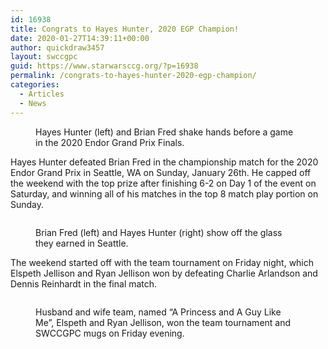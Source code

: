 ```yaml
---
id: 16938
title: Congrats to Hayes Hunter, 2020 EGP Champion!
date: 2020-01-27T14:39:11+00:00
author: quickdraw3457
layout: swccgpc
guid: https://www.starwarsccg.org/?p=16938
permalink: /congrats-to-hayes-hunter-2020-egp-champion/
categories:
  - Articles
  - News
---
```

<figure class="wp-block-image size-large"><img src="https://www.starwarsccg.org/wp/wp-content/uploads/2020/01/hayes-bfred-egp2020-1024x1024.jpg" alt="" class="wp-image-16939" srcset="https://www.starwarsccg.org/wp/wp-content/uploads/2020/01/hayes-bfred-egp2020-1024x1024.jpg 1024w, https://www.starwarsccg.org/wp/wp-content/uploads/2020/01/hayes-bfred-egp2020-300x300.jpg 300w, https://www.starwarsccg.org/wp/wp-content/uploads/2020/01/hayes-bfred-egp2020-150x150.jpg 150w, https://www.starwarsccg.org/wp/wp-content/uploads/2020/01/hayes-bfred-egp2020-768x768.jpg 768w, https://www.starwarsccg.org/wp/wp-content/uploads/2020/01/hayes-bfred-egp2020-600x600.jpg 600w, https://www.starwarsccg.org/wp/wp-content/uploads/2020/01/hayes-bfred-egp2020-100x100.jpg 100w, https://www.starwarsccg.org/wp/wp-content/uploads/2020/01/hayes-bfred-egp2020-64x64.jpg 64w, https://www.starwarsccg.org/wp/wp-content/uploads/2020/01/hayes-bfred-egp2020.jpg 1200w" sizes="(max-width: 1024px) 100vw, 1024px" /><figcaption>Hayes Hunter (left) and Brian Fred shake hands before a game in the 2020 Endor Grand Prix Finals.</figcaption></figure> 

Hayes Hunter defeated Brian Fred in the championship match for the 2020 Endor Grand Prix in Seattle, WA on Sunday, January 26th. He capped off the weekend with the top prize after finishing 6-2 on Day 1 of the event on Saturday, and winning all of his matches in the top 8 match play portion on Sunday.<figure class="wp-block-image size-large">

<img src="https://www.starwarsccg.org/wp/wp-content/uploads/2020/01/hayes-bfred-egp2020-2.jpg" alt="" class="wp-image-16940" srcset="https://www.starwarsccg.org/wp/wp-content/uploads/2020/01/hayes-bfred-egp2020-2.jpg 960w, https://www.starwarsccg.org/wp/wp-content/uploads/2020/01/hayes-bfred-egp2020-2-300x225.jpg 300w, https://www.starwarsccg.org/wp/wp-content/uploads/2020/01/hayes-bfred-egp2020-2-768x576.jpg 768w, https://www.starwarsccg.org/wp/wp-content/uploads/2020/01/hayes-bfred-egp2020-2-600x450.jpg 600w, https://www.starwarsccg.org/wp/wp-content/uploads/2020/01/hayes-bfred-egp2020-2-64x48.jpg 64w" sizes="(max-width: 960px) 100vw, 960px" /> <figcaption>Brian Fred (left) and Hayes Hunter (right) show off the glass they earned in Seattle.</figcaption></figure> 

The weekend started off with the team tournament on Friday night, which Elspeth Jellison and Ryan Jellison won by defeating Charlie Arlandson and Dennis Reinhardt in the final match.<figure class="wp-block-image size-large">

<img src="https://www.starwarsccg.org/wp/wp-content/uploads/2020/01/jellisons-egp2020-team-tournament-1024x1024.jpg" alt="" class="wp-image-16941" srcset="https://www.starwarsccg.org/wp/wp-content/uploads/2020/01/jellisons-egp2020-team-tournament-1024x1024.jpg 1024w, https://www.starwarsccg.org/wp/wp-content/uploads/2020/01/jellisons-egp2020-team-tournament-300x300.jpg 300w, https://www.starwarsccg.org/wp/wp-content/uploads/2020/01/jellisons-egp2020-team-tournament-150x150.jpg 150w, https://www.starwarsccg.org/wp/wp-content/uploads/2020/01/jellisons-egp2020-team-tournament-768x768.jpg 768w, https://www.starwarsccg.org/wp/wp-content/uploads/2020/01/jellisons-egp2020-team-tournament-600x600.jpg 600w, https://www.starwarsccg.org/wp/wp-content/uploads/2020/01/jellisons-egp2020-team-tournament-100x100.jpg 100w, https://www.starwarsccg.org/wp/wp-content/uploads/2020/01/jellisons-egp2020-team-tournament-64x64.jpg 64w, https://www.starwarsccg.org/wp/wp-content/uploads/2020/01/jellisons-egp2020-team-tournament.jpg 1200w" sizes="(max-width: 1024px) 100vw, 1024px" /> <figcaption>Husband and wife team, named &#8220;A Princess and A Guy Like Me&#8221;, Elspeth and Ryan Jellison, won the team tournament and SWCCGPC mugs on Friday evening.</figcaption></figure>